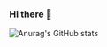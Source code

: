 ### Hi there 👋

![Anurag's GitHub stats](https://github-readme-stats.vercel.app/api?username=MasoudRabiee&show_icons=true&theme=radical)


<!--
**MasoudRabiee/MasoudRabiee** is a ✨ _special_ ✨ repository because its `README.md` (this file) appears on your GitHub profile.

Here are some ideas to get you started:

- 🔭 I’m currently working on ...
- 🌱 I’m currently learning ...
- 👯 I’m looking to collaborate on ...
- 🤔 I’m looking for help with ...
- 💬 Ask me about ...
- 📫 How to reach me: ...
- 😄 Pronouns: ...
- ⚡ Fun fact: ...
-->
